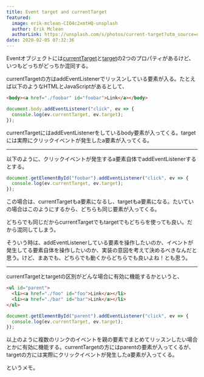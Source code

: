 ```yaml
---
title: Event target and currentTarget
featured:
  image: erik-mclean-CIO4c2xmtHQ-unsplash
  author: Erik Mclean
  authorLink: https://unsplash.com/s/photos/current-target?utm_source=unsplash&utm_medium=referral&utm_content=creditCopyText
date: 2020-02-05 07:32:36
---
```


Eventオブジェクトには[currentTarget](https://developer.mozilla.org/ja/docs/Web/API/Event/currentTarget)と[target](https://developer.mozilla.org/ja/docs/Web/API/Event/target)の2つのプロパティがあるけど、いつもどっちがどっちか混同する。<!-- more -->

currentTargetの方はaddEventListenerでリッスンしている要素が入る。たとえば以下のようなHTMLとJavaScriptがあるとして、

```html
<body><a href="./foobar" id="foobar">Link</a></body>
```

```javascript
document.body.addEventListener("click", ev => {
  console.log(ev.currentTarget, ev.target);
});
```
currentTargetにはaddEventListenerをしているbody要素が入ってくる。targetには実際にクリックイベントが発生したa要素が入ってくる。

----
以下のように、クリックイベントが発生するa要素自体でaddEventListenerするとする。

```javascript
document.getElementById("foobar").addEventListener("click", ev => {
  console.log(ev.currentTarget, ev.target);
});
```

この場合は、currentTargetもa要素になるし、targetもa要素になる。たいていの場合はこのようにするから、どちらも同じ要素が入ってくる。

どちらでも同じだからcurrentTargetでもtargetでもどちらを使っても良い。だから混同してしまう。

そういう時は、addEventListenerしている要素を操作したいのか、イベントが発生してる要素自体を操作したいのか、実装の意図を考えて決めるべきなんだと思う。けど、まあでも、どちらでも動くからどちらでも良いよね！とも思う。

----
currentTargetとtargetの区別がどんな場合に有効に機能するかというと、

```html
<ul id="parent">
  <li><a href="./foo" id="foo">Link</a></li>
  <li><a href="./bar" id="bar">Link</a></li>
</ul>
```

```javascript
document.getElementById("parent").addEventListener("click", ev => {
  console.log(ev.currentTarget, ev.target);
});
```

以上のように複数のリンクのイベントを親の要素でまとめてリッスンしたい場合とかに有効に機能する。currentTargetの方にはparentの要素が入ってくるが、targetの方には実際にクリックイベントが発生したa要素が入ってくる。

というメモ。
